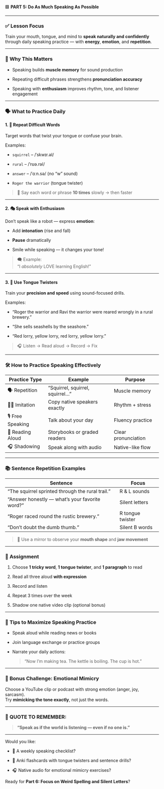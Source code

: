 🟩 **PART 5: Do As Much Speaking As Possible**

---

### ✅ **Lesson Focus**

Train your mouth, tongue, and mind to **speak naturally and confidently** through daily speaking practice — with **energy**, **emotion**, and **repetition**.

---

### 🧠 **Why This Matters**

- Speaking builds **muscle memory** for sound production
    
- Repeating difficult phrases strengthens **pronunciation accuracy**
    
- Speaking with **enthusiasm** improves rhythm, tone, and listener engagement
    

---

### 🗣️ **What to Practice Daily**

#### 1. 🧩 **Repeat Difficult Words**

Target words that twist your tongue or confuse your brain.

Examples:

- `squirrel` – /ˈskwɪr.əl/
    
- `rural` – /ˈrʊə.rəl/
    
- `answer` – /ˈɑːn.sə/ (no “w” sound)
    
- `Roger the warrior` (tongue twister)
    

> 🔁 Say each word or phrase **10 times** slowly → then faster

---

#### 2. 🎭 **Speak with Enthusiasm**

Don’t speak like a robot — express **emotion**:

- Add **intonation** (rise and fall)
    
- **Pause** dramatically
    
- Smile while speaking — it changes your tone!
    

> 🗨️ Example:  
> “I _absolutely_ LOVE learning English!”

---

#### 3. 🔄 **Use Tongue Twisters**

Train your **precision and speed** using sound-focused drills.

Examples:

- “Roger the warrior and Ravi the warrior were reared wrongly in a rural brewery.”
    
- “She sells seashells by the seashore.”
    
- “Red lorry, yellow lorry, red lorry, yellow lorry.”
    

> 🎧 Listen → Read aloud → Record → Fix

---

### 🛠️ **How to Practice Speaking Effectively**

|Practice Type|Example|Purpose|
|---|---|---|
|🗣️ Repetition|“Squirrel, squirrel, squirrel…”|Muscle memory|
|🧑‍🏫 Imitation|Copy native speakers exactly|Rhythm + stress|
|🎙️ Free Speaking|Talk about your day|Fluency practice|
|📖 Reading Aloud|Storybooks or graded readers|Clear pronunciation|
|🎧 Shadowing|Speak along with audio|Native-like flow|

---

### 📚 **Sentence Repetition Examples**

|Sentence|Focus|
|---|---|
|“The squirrel sprinted through the rural trail.”|R & L sounds|
|“Answer honestly — what’s your favorite word?”|Silent letters|
|“Roger raced round the rustic brewery.”|R tongue twister|
|“Don’t doubt the dumb thumb.”|Silent B words|

> 📌 Use a mirror to observe your **mouth shape** and **jaw movement**

---

### 📝 **Assignment**

1. Choose **1 tricky word**, **1 tongue twister**, and **1 paragraph** to read
    
2. Read all three aloud **with expression**
    
3. Record and listen
    
4. Repeat 3 times over the week
    
5. Shadow one native video clip (optional bonus)
    

---

### 🎯 **Tips to Maximize Speaking Practice**

- Speak aloud while reading news or books
    
- Join language exchange or practice groups
    
- Narrate your daily actions:
    
    > “Now I’m making tea. The kettle is boiling. The cup is hot.”
    

---

### 📌 **Bonus Challenge: Emotional Mimicry**

Choose a YouTube clip or podcast with strong emotion (anger, joy, sarcasm).  
Try **mimicking the tone exactly**, not just the words.

---

### 🧠 QUOTE TO REMEMBER:

> **“Speak as if the world is listening — even if no one is.”**

---

Would you like:

- 📄 A weekly speaking checklist?
    
- 🧠 Anki flashcards with tongue twisters and sentence drills?
    
- 🎧 Native audio for emotional mimicry exercises?
    

Ready for **Part 6: Focus on Weird Spelling and Silent Letters**?